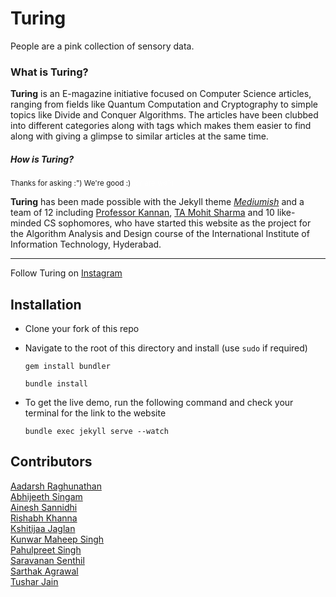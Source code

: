 # Turing

People are a pink collection of sensory data.

### What is Turing?

**Turing** is an E-magazine initiative focused on Computer Science articles, ranging from fields like Quantum Computation and Cryptography to simple topics like Divide and Conquer Algorithms. The articles have been clubbed into different categories along with tags which makes them easier to find along with giving a glimpse to similar articles at the same time.

##### How is Turing?
<sup>Thanks for asking :") We're good :) <span style="color: #fefefe">(or are we?)</span></sup>

**Turing** has been made possible with the Jekyll theme *[Mediumish](https://jekyllthemes.io/theme/mediumish)* and a team of 12 including [Professor Kannan](https://www.iiit.ac.in/people/faculty/srinathan/), [TA Mohit Sharma]() and 10 like-minded CS sophomores, who have started this website as the project for the Algorithm Analysis and Design course of the International Institute of Information Technology, Hyderabad.

---
Follow Turing on [Instagram](https://www.instagram.com/turing.aad/)

## Installation

- Clone your fork of this repo
- Navigate to the root of this directory and install (use `sudo` if required)

	`gem install bundler`

	`bundle install`

- To get the live demo, run the following command and check your terminal for the link to the website

	`bundle exec jekyll serve --watch`

## Contributors

[Aadarsh Raghunathan](https://github.com/aadarshraghunathan/) <br>
[Abhijeeth Singam](https://github.com/AbhiSingam/) <br>
[Ainesh Sannidhi](https://github.com/inesane) <br>
[Rishabh Khanna](https://github.com/KyaBacchaHai) <br>
[Kshitijaa Jaglan](https://github.com/deutranium) <br>
[Kunwar Maheep Singh](https://github.com/simba611/) <br>
[Pahulpreet Singh](https://github.com/codelixir) <br>
[Saravanan Senthil](https://github.com/saru-d2) <br>
[Sarthak Agrawal](https://github.com/5arthak01/) <br>
[Tushar Jain](https://github.com/tushar994)
